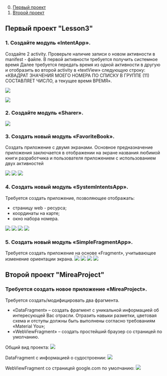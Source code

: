 

0. [Первый проект](https://github.com/soplyashka/MobDev/blob/main/Lesson3/README.md#%D0%B2%D1%82%D0%BE%D1%80%D0%BE%D0%B9-%D0%BF%D1%80%D0%BE%D0%B5%D0%BA%D1%82-mireaproject)
1. [Второй проект](https://github.com/soplyashka/MobDev/blob/main/Lesson3/README.md#%D0%B2%D1%82%D0%BE%D1%80%D0%BE%D0%B9-%D0%BF%D1%80%D0%BE%D0%B5%D0%BA%D1%82-mireaproject)
## Первый проект "Lesson3"
### 1. Создайте модуль «IntentApp». 
Создайте 2 activity. Проверьте наличие записи о новом активности в manifest - файле. В первой активности требуется получить системное время Далее требуется передать время из одной активности в другую и отобразить во второй activity в «textView» следующую строку: «КВАДРАТ ЗНАЧЕНИЯ МОЕГО НОМЕРА ПО СПИСКУ В ГРУППЕ (11) СОСТАВЛЯЕТ ЧИСЛО, а текущее время ВРЕМЯ».


![](scr/1.jpg)

![](scr/2.jpg)


### 2. Создайте модуль «Sharer». 

![](scr/3.jpg)

### 3. Создать новый модуль «FavoriteBook».
Создать приложение с двумя экранами. Основное предназначение приложения заключается в отображении на экране названия любимой книги разработчика и пользователя приложением с использованием двух активностей


![](scr/4.jpg)
![](scr/5.jpg)
![](scr/6.jpg)

### 4. Создать новый модуль «SystemIntentsApp».
Требуется создать приложение, позволяющее отображать:
- страницу web - ресурса;
- координаты на карте;
- окно набора номера.


![](scr/7.jpg)
![](scr/8.jpg)
![](scr/9.jpg)
![](scr/10.jpg)

### 5. Создать новый модуль «SimpleFragmentApp».
Требуется создать приложение на основе «Fragment», учитывающее изменение ориентации экрана.
![](scr/11.jpg)
![](scr/12.jpg)
![](scr/13.jpg)
![](scr/14.jpg)

## Второй проект "MireaProject"
### Требуется создать новое приложение «MireaProject».
Требуется создать/модифицировать два фрагмента.
- «DataFragment» – создать фрагмент с уникальной информацией об интересующей Вас отрасли. Отразить навыки разметки, цветовая схема и отступы должны быть выполнены согласно требованиям «Material You»;
- «WebViewFragment» – создать простейший браузер со страницей по умолчанию.

Общий вид проекта:
![](scr/15.jpg)

DataFragment с информацией о судостроении:
![](scr/16.jpg)

WebViewFragment со страницей google.com по умолчанию:
![](scr/17.jpg)
